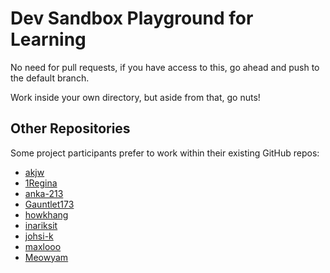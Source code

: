 # Dev Sandbox Playground for Learning

No need for pull requests, if you have access to this, go ahead and push to the default branch.

Work inside your own directory, but aside from that, go nuts!

## Other Repositories

Some project participants prefer to work within their existing GitHub repos:

- [akjw](https://github.com/akjw)
- [1Regina](https://github.com/1Regina)
- [anka-213](https://github.com/anka-213)
- [Gauntlet173](https://github.com/Gauntlet173)
- [howkhang](https://github.com/howkhang)
- [inariksit](https://github.com/inariksit)
- [johsi-k](https://github.com/johsi-k)
- [maxlooo](https://github.com/maxlooo)
- [Meowyam](https://github.com/Meowyam)

